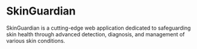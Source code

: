 # SkinGuardian
SkinGuardian is a cutting-edge web application dedicated to safeguarding skin health through advanced detection, diagnosis, and management of various skin conditions. 

